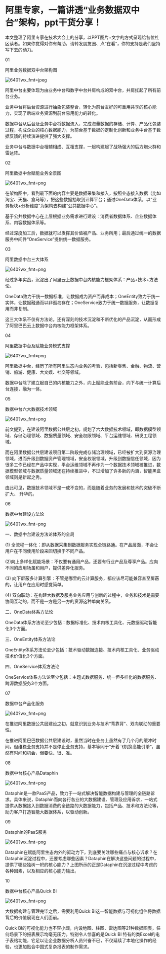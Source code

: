 # 阿里专家，一篇讲透“业务数据双中台”架构，ppt干货分享！

本文整理了阿里专家在技术大会上的分享，以PPT图片+文字的方式呈现给各位社区读者。如果你觉得对你有帮助，请转发朋友圈、点“在看”，你的支持是我们坚持写下去的动力。


01

阿里业务数据双中台架构图

![640?wx_fmt=jpeg](imgs/640.jpeg)



阿里中台主要体现为由业务中台和数字中台并肩构成的双中台，并肩扛起了所有前台业务。


业务中台将后台资源进行抽象包装整合，转化为前台友好的可重用共享的核心能力，实现了后端业务资源到前台易用能力的转化。


数据中台从后台及业务中台将数据流入，完成海量数据的存储、计算、产品化包装过程，构成企业的核心数据能力，为前台基于数据的定制化创新和业务中台基于数据反馈的持续演进提供了强大支撑。


业务中台与数据中台相辅相成、互相支撑，一起构建起了战场强大的后方炮火群和雷达阵。

02

阿里数据中台赋能业务全景图

![640?wx_fmt=png](imgs/640-20200225170042210.jpeg)

在架构图中，看到最下面的内容主要是数据采集和接入，按照业态接入数据（比如淘宝、天猫、盒马等），把这些数据抽取到计算平台；通过OneData体系，以“业务板块+分析维度”为架构去构建“公共数据中心”。


基于公共数据中心在上层根据业务需求进行建设：消费者数据体系、企业数据体系、内容数据体系等。


经过深度加工后，数据就可以发挥其价值被产品、业务所用；最后通过统一的数据服务中间件“OneService”提供统一数据服务。

03

阿里数据中台三大体系

![640?wx_fmt=png](imgs/640-20200225170049332.jpeg)

经过多年实战，沉淀出了阿里云上数据中台内核能力框架体系：产品+技术+方法论。




OneData致力干统一数据标准，让数据成为资产而非成本；OneEntity致力于统一实体，让数据融通而以非孤岛存在；OneService致力于统一数据服务，让数据复用而非复制。 

这三大体系不仅有方法论，还有深刻的技术沉淀和不断优化的产品沉淀，从而形成了阿里巴巴云上数据中台内核能力框架体系。

04

阿里数据中台及赋能业务模式支撑

![640?wx_fmt=png](imgs/640-20200225170055957.jpeg)

阿里数据中台，经历了所有阿里生态内业务的考验，包括新零售、金融、物流、营销、旅游、健康、大文娱、社交等领域。

数据中台除了建立起自已的内核能力之外，向上赋能业务前台，向下与统一计算后台连接，融为一体。

05

数据中台六大数据技术领域

![640?wx_fmt=png](imgs/640-20200225170102575.jpeg)

前文提到，在建设阿里数据公共层之初，规划了六大数据技术领域，即数据模型领域、存储治理领域、数据质量领域、安全权限领域、平台运维领域、研发工程领域。

而在阿里数据公共层建设项目第二阶段完成存储治理领域，已经被扩大到资源治理领域，进而升级到数据资产管理领域，安全权限领域，升级到数据信任领域，因为很多工作已经在产品中实现，平台运维领域不再作为一个数据技术领域被推进，数据模型领域与数据质量领域还在持续推进中，不过增加了许多新的内涵，智能黑盒领域则是新起之秀。

由此可见，数据技术领域不是一成不变的，而是随着业务的发展和技术的突破不断扩大、 升华的。

06

数据中台建设方法论

![640?wx_fmt=png](imgs/640-20200225170108955.jpeg)

一、数据中台建设方法论体系的全局

(1)    全流程一体化：即从数据采集到数据服务实现全链路通。在产品层面，不会让用户在不同使用阶段来回切换于不同产品。


(2)向上多样化赋能场景：不仅要有通用产品，还要有行业产品及尊享产品。应向不同的应用场虽和用户，提供差异化服务。


(3) 向下屏蔽多计算引擎：不管是哪里的云计算服务，都应该尽可能兼容甚至屏蔽的，让用户在应用时感觉简单。

(4) 双向联动：在构建大数据及服务业务应用与创新的过程中，业务和技术是需要协同互动的，而不是一方是另一方的资源这种单向关系。

二、OneData体系方法论

OneData体系方法论至少包括：数据标准化、技术内核工具化、元数据驱动智能化3个方面。

三、OneEntity体系方法论

OneEntity体系方法论至少包括：技术驱动数据连接、技术内核工具化、业务驱动技术价值化3个方面。


四、OneService体系方法论

OneService体系方法论至少包括：主题式数据服务、统一但多样化的数据服务、跨源数据服务3个方面。

07

数据中台产品化服务

![640?wx_fmt=png](imgs/640-20200225170120887.jpeg)

在推进阿里数据公共层建设之初，就意识到业务与技术“背靠背"、双向联动的重要性。

在推进阿里巴巴数据公共层建设时，虽然当时在业务上虽然有了几个月的缓冲时间，但维稳业务支持并不是停止业务支持，基本等同于“开着飞机换高能引擎”，虽然有时间和机会，但要快、很、准。

08

数据中台核心产品Dataphin

![640?wx_fmt=png](imgs/640-20200225170127443.jpeg)

Dataphin是一款PaaS产品，致力于一站式解决智能数据构建与管理的全链路诉求。具体来说，Dataphin而向各行各业的大数据建设、管理及应用诉求，一站式提供从数据接入到数据消费的全链路的大数据能力，包括产品、技术和方法论等，助力客户打造智能大数据体系，以驱动创新。


09

Dataphin的PaaS服务

![640?wx_fmt=png](imgs/640-20200225170133556.jpeg)

Dataphin在赋能阿里生态内外的驱动力下，到底要关注哪些痛点与核心诉求？在Dataphin沉淀过程中，还要考虑哪些因素？Dataphin在解决这些问题的过程中，提供了哪些独树一帜的核心能力？上图所示的正是Dataphin在沉淀过程中考虑的各种因素，以及相应的核心能力输出。




10

数据中台核心产品Quick BI

![640?wx_fmt=png](imgs/640-20200225170140169.jpeg)

大数据构建与管理完毕之后，需要利用Quick BI这一智能数据与可视化组件将数据背后的价值展现在人们面前。

Quick BI的可视化能力也不容小觑，内设地图、柱图、雷达图等21种数据图表，任何场景下的报表展示均毫无压力。特别令人惊喜的是Quick BI 特有的类Excel的电子表格功能，它足以让企业数据分析人员兴奋不已，不仅延续了本地化操作的经验，也更加贴合中国式复杂报表的制作需求。

